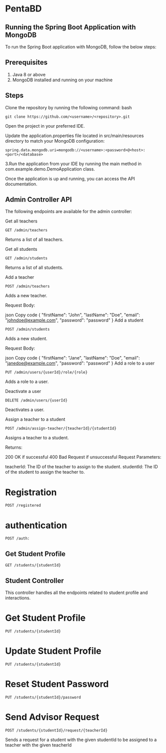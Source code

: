 # PentaBD

## Running the Spring Boot Application with MongoDB
To run the Spring Boot application with MongoDB, follow the below steps:

## Prerequisites
1. Java 8 or above
2. MongoDB installed and running on your machine
## Steps
Clone the repository by running the following command:
bash
 ```
 git clone https://github.com/<username>/<repository>.git
```
Open the project in your preferred IDE.

Update the application.properties file located in src/main/resources directory to match your MongoDB configuration:

 ```
 spring.data.mongodb.uri=mongodb://<username>:<password>@<host>:<port>/<database>
 ```
 3.Run the application from your IDE by running the main method in com.example.demo.DemoApplication class.

Once the application is up and running, you can access the API documentation.
## Admin Controller API
The following endpoints are available for the admin controller:

Get all teachers
 
```
GET /admin/teachers
```
Returns a list of all teachers.

Get all students
```
GET /admin/students
```
Returns a list of all students.

Add a teacher
 
```
POST /admin/teachers
```
Adds a new teacher.

Request Body:

json
Copy code
{
  "firstName": "John",
  "lastName": "Doe",
  "email": "johndoe@example.com",
  "password": "password"
}
Add a student
```
POST /admin/students
```
Adds a new student.

Request Body:

json
Copy code
{
  "firstName": "Jane",
  "lastName": "Doe",
  "email": "janedoe@example.com",
  "password": "password"
}
Add a role to a user
```
PUT /admin/users/{userId}/role/{role}
```
Adds a role to a user.

Deactivate a user
```
DELETE /admin/users/{userId}
```
Deactivates a user.

Assign a teacher to a student
```
POST /admin/assign-teacher/{teacherId}/{studentId}
```
Assigns a teacher to a student.

Returns:

200 OK if successful
400 Bad Request if unsuccessful
Request Parameters:

teacherId: The ID of the teacher to assign to the student.
studentId: The ID of the student to assign the teacher to.


##
# Registration 
```
POST /registered
```
# authentication 
```
POST /auth: 
```

## Get Student Profile
```
GET /students/{studentId}
```
 
## Student Controller
This controller handles all the endpoints related to student profile and interactions.
# Get Student Profile
```
PUT /students/{studentId}
```
# Update Student Profile
```
PUT /students/{studentId}
```
# Reset Student Password
```
PUT /students/{studentId}/password
```

# Send Advisor Request
```
POST /students/{studentId}/request/{teacherId}
```
Sends a request for a student with the given studentId to be assigned to a teacher with the given teacherId








